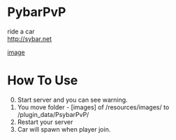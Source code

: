 # PybarPvP
ride a car  
http://sybar.net

[image](https://github.com/gollilla/PsybarPvP/blob/main/comverted.gif?raw=true)
# How To Use
0. Start server and you can see warning.
1. You move folder - [images] of /resources/images/ to /plugin_data/PsybarPvP/  
2. Restart your server
3. Car will spawn when player join.

